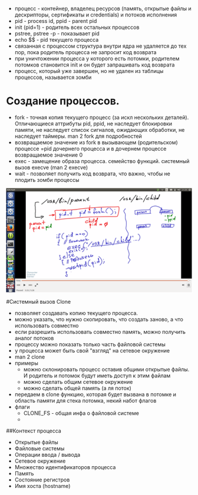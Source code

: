 
* процесс - контейнер, владелец ресурсов (память, открытые файлы и дескрипторы, сертификаты и credentials) и потоков исполнения
* pid - process id, ppid - parent pid
* init (pid=1) - родитель всех остальных процессов
* pstree, pstree -p - показывает pid
* echo $$ - pid текущего процесса
* связанная с процессом структура внутри ядра не удаляется до тех пор, пока родитель процесса не запросит код возврата
* при уничтожении процесса у которого есть потомки, родителем потомков становится init и он будет запрашивать код возврата
* процесс, который уже завершен, но не удален из таблицы процессов, называется зомби

Создание процессов. 
=

* fork - точная копия текущего процесс (за искл нескольких деталей). Отличающиеся аттрибуты pid, ppid, не наследует блокировки памяти, не наследует список сигналов, ожидающих обработки, не наследует таймеры. man 2 fork для подробностей
* возвращаемое значение из fork в вызывающем (родительском) процессе =pid дочернего процесса и в дочернем процессе возвращаемое значение 0
* exec - замещение образа процесса. семейство функций. системный вызов execve (man 2 execve)
* wait - позволяет получить код возврата, что важно, чтобы не плодить зомби процессы

![](pics/1.png)

#Системный вызов Clone

* позволяет создавать копию текущего процесса.
* можно указать, что нужно скопировать, что создать заново, а что использовать совместно
* если разрешить использовать совместно память, можно получить аналог потоков
* процессу можно показать только часть файловой системы
* у процесса может быть свой "взгляд" на сетевое окружение
* man 2 clone
* примеры
  * можно склонировать процесс оставив общими открытые файлы. И родитель и потомок будут иметь доступ к этим файлам
  * можно сделать общим сетевое окружение
  * можно сделать общей память (а ля поток)
* передаем в clone функцию, которая будет вызвана в потомке и область памяти для стека потомка, некий набот флагов
* флаги
  * CLONE_FS - общая инфа о файловой системе
  * 

##Контекcт процесса

* Открытые файлы
* Файловые системы
* Операции ввода / вывода
* Сетевое окружение
* Множество идентификаторов процесса
* Память
* Состояние регистров
* Имя хоста (hostname)



